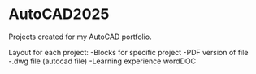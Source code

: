 # AutoCAD2025
Projects created for my AutoCAD portfolio.

Layout for each project:
-Blocks for specific project
-PDF version of file
-.dwg file (autocad file)
-Learning experience wordDOC
